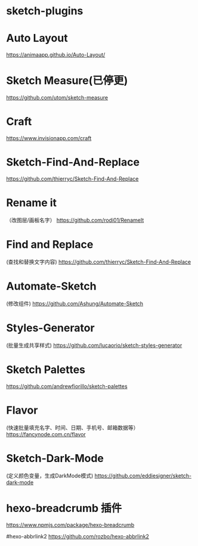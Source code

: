 # sketch-plugins

# Auto Layout
https://animaapp.github.io/Auto-Layout/

# Sketch Measure(已停更)
https://github.com/utom/sketch-measure

# Craft
https://www.invisionapp.com/craft

# Sketch-Find-And-Replace
https://github.com/thierryc/Sketch-Find-And-Replace

# Rename it
（改图层/画板名字）
https://github.com/rodi01/RenameIt

# Find and Replace
(查找和替换文字内容)
https://github.com/thierryc/Sketch-Find-And-Replace

# Automate-Sketch
(修改组件)
https://github.com/Ashung/Automate-Sketch

# Styles-Generator
(批量生成共享样式)
https://github.com/lucaorio/sketch-styles-generator

# Sketch Palettes
https://github.com/andrewfiorillo/sketch-palettes

# Flavor
(快速批量填充名字、时间、日期、手机号、邮箱数据等）
https://fancynode.com.cn/flavor

# Sketch-Dark-Mode
(定义颜色变量，生成DarkMode模式)
https://github.com/eddiesigner/sketch-dark-mode

# hexo-breadcrumb 插件
https://www.npmjs.com/package/hexo-breadcrumb

#hexo-abbrlink2
https://github.com/rozbo/hexo-abbrlink2


